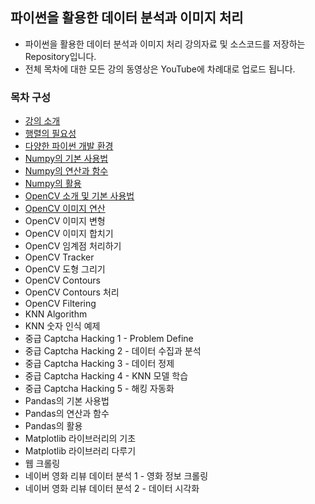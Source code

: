 ## 파이썬을 활용한 데이터 분석과 이미지 처리
* 파이썬을 활용한 데이터 분석과 이미지 처리 강의자료 및 소스코드를 저장하는 Repository입니다.
* 전체 목차에 대한 모든 강의 동영상은 YouTube에 차례대로 업로드 됩니다.
### 목차 구성
* [강의 소개](/00.%20강의%20소개/)
* [행렬의 필요성](/01.%20행렬의%20필요성/)
* [다양한 파이썬 개발 환경](/02.%20다양한%20파이썬%20개발%20환경%20소개/)
* [Numpy의 기본 사용법](/03.%20다양한%20파이썬%20개발%20환경%20소개/)
* [Numpy의 연산과 함수](/04.%20Numpy의%20연산과%20함수/)
* [Numpy의 활용](/05.%20Numpy의%20활용/)
* [OpenCV 소개 및 기본 사용법](/06.%20OpenCV%20소개%20및%20기본%20사용법/)
* [OpenCV 이미지 연산](/07.%20OpenCV%20이미지%20연산/)
* OpenCV 이미지 변형
* OpenCV 이미지 합치기
* OpenCV 임계점 처리하기
* OpenCV Tracker
* OpenCV 도형 그리기
* OpenCV Contours
* OpenCV Contours 처리
* OpenCV Filtering
* KNN Algorithm
* KNN 숫자 인식 예제
* 중급 Captcha Hacking 1 - Problem Define
* 중급 Captcha Hacking 2 - 데이터 수집과 분석
* 중급 Captcha Hacking 3 - 데이터 정제
* 중급 Captcha Hacking 4 - KNN 모델 학습
* 중급 Captcha Hacking 5 - 해킹 자동화
* Pandas의 기본 사용법
* Pandas의 연산과 함수
* Pandas의 활용
* Matplotlib 라이브러리의 기초
* Matplotlib 라이브러리 다루기
* 웹 크롤링
* 네이버 영화 리뷰 데이터 분석 1 - 영화 정보 크롤링
* 네이버 영화 리뷰 데이터 분석 2 - 데이터 시각화
